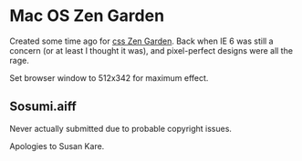 # Mac OS Zen Garden
Created some time ago for [css Zen Garden](https://csszengarden.com). Back when IE 6 was still a concern (or at least I thought it was), and pixel-perfect designs were all the rage.

Set browser window to 512x342 for maximum effect.

## Sosumi.aiff
Never actually submitted due to probable copyright issues.

Apologies to Susan Kare.
